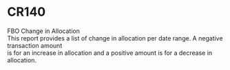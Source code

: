 # CR140 <br/>
FBO Change in Allocation <br/>
This report provides a list of change in allocation per date range. A negative transaction amount <br/>
is for an increase in allocation and a positive amount is for a decrease in allocation.<br/>
